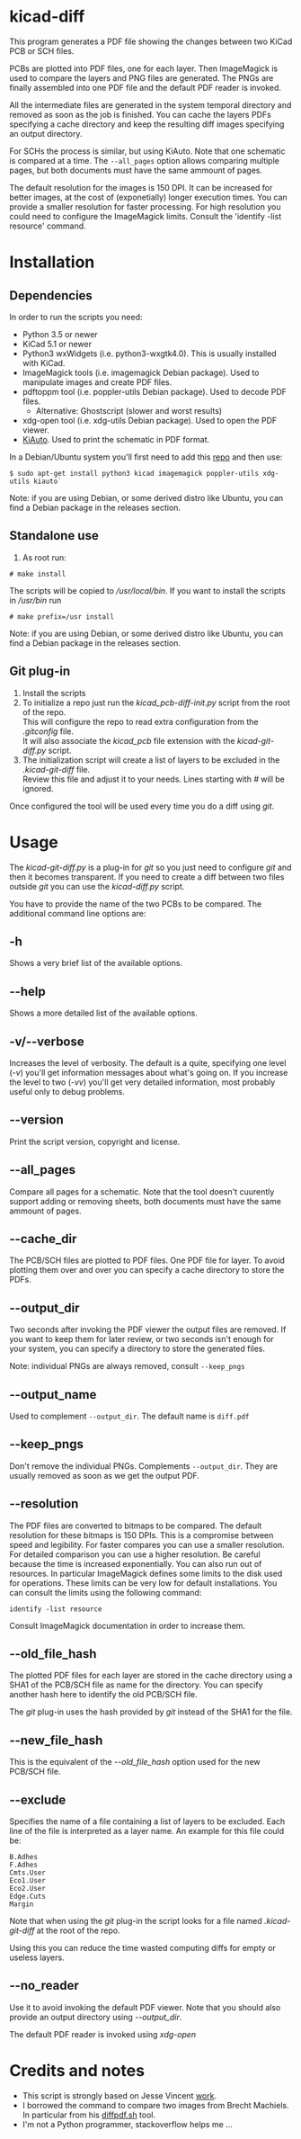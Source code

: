 # kicad-diff

This program generates a PDF file showing the changes between two KiCad PCB or
SCH files.

PCBs are plotted into PDF files, one for each layer. Then ImageMagick is used
to compare the layers and PNG files are generated. The PNGs are finally
assembled into one PDF file and the default PDF reader is invoked.

All the intermediate files are generated in the system temporal directory and
removed as soon as the job is finished. You can cache the layers PDFs
specifying a cache directory and keep the resulting diff images specifying an
output directory.

For SCHs the process is similar, but using KiAuto. Note that one schematic is
compared at a time. The `--all_pages` option allows comparing multiple pages,
but both documents must have the same ammount of pages.

The default resolution for the images is 150 DPI. It can be increased for
better images, at the cost of (exponetially) longer execution times. You can
provide a smaller resolution for faster processing. For high resolution you
could need to configure the ImageMagick limits. Consult the 'identify -list
resource' command.

# Installation

## Dependencies

In order to run the scripts you need:

- Python 3.5 or newer
- KiCad 5.1 or newer
- Python3 wxWidgets (i.e. python3-wxgtk4.0). This is usually installed with
  KiCad.
- ImageMagick tools (i.e. imagemagick Debian package). Used to manipulate
  images and create PDF files.
- pdftoppm tool (i.e. poppler-utils Debian package). Used to decode PDF files.
  - Alternative: Ghostscript (slower and worst results)
- xdg-open tool (i.e. xdg-utils Debian package). Used to open the PDF viewer.
- [KiAuto](https://github.com/INTI-CMNB/KiAuto/). Used to print the schematic
  in PDF format.

In a Debian/Ubuntu system you'll first need to add this
[repo](https://set-soft.github.io/debian/) and then use:

```shell
$ sudo apt-get install python3 kicad imagemagick poppler-utils xdg-utils kiauto`
```

Note: if you are using Debian, or some derived distro like Ubuntu, you can
find a Debian package in the releases section.

## Standalone use

1. As root run:

```shell
# make install
```

The scripts will be copied to */usr/local/bin*. If you want to install the
scripts in */usr/bin* run

```shell
# make prefix=/usr install
```

Note: if you are using Debian, or some derived distro like Ubuntu, you can
find a Debian package in the releases section.

## Git plug-in

1. Install the scripts
2. To initialize a repo just run the *kicad_pcb-diff-init.py* script from the
   root of the repo.\
   This will configure the repo to read extra configuration
   from the *.gitconfig* file.\
   It will also associate the *kicad_pcb* file
   extension with the *kicad-git-diff.py* script.
3. The initialization script will create a list of layers to be excluded in
   the *.kicad-git-diff* file.\
   Review this file and adjust it to your needs.
   Lines starting with *#* will be ignored.

Once configured the tool will be used every time you do a diff using *git*.

# Usage

The *kicad-git-diff.py* is a plug-in for *git* so you just need to configure
*git* and then it becomes transparent. If you need to create a diff between
two files outside *git* you can use the *kicad-diff.py* script.

You have to provide the name of the two PCBs to be compared. The additional
command line options are:

## -h

Shows a very brief list of the available options.

## --help

Shows a more detailed list of the available options.

## -v/--verbose

Increases the level of verbosity. The default is a quite, specifying one level
(*-v*) you'll get information messages about what's going on. If you increase
the level to two (*-vv*) you'll get very detailed information, most probably
useful only to debug problems.

## --version

Print the script version, copyright and license.

## --all_pages

Compare all pages for a schematic. Note that the tool doesn't cuurently support
adding or removing sheets, both documents must have the same ammount of pages.

## --cache_dir

The PCB/SCH files are plotted to PDF files. One PDF file for layer. To avoid
plotting them over and over you can specify a cache directory to store the
PDFs.

## --output_dir

Two seconds after invoking the PDF viewer the output files are removed. If you
want to keep them for later review, or two seconds isn't enough for your
system, you can specify a directory to store the generated files.

Note: individual PNGs are always removed, consult `--keep_pngs`

## --output_name

Used to complement `--output_dir`. The default name is `diff.pdf`

## --keep_pngs

Don't remove the individual PNGs. Complements `--output_dir`.
They are usually removed as soon as we get the output PDF.

## --resolution

The PDF files are converted to bitmaps to be compared. The default resolution
for these bitmaps is 150 DPIs. This is a compromise between speed and
legibility. For faster compares you can use a smaller resolution. For detailed
comparison you can use a higher resolution. Be careful because the time is
increased exponentially. You can also run out of resources. In particular
ImageMagick defines some limits to the disk used for operations. These limits
can be very low for default installations. You can consult the limits using
the following command:

`identify -list resource`

Consult ImageMagick documentation in order to increase them.

## --old_file_hash

The plotted PDF files for each layer are stored in the cache directory using a
SHA1 of the PCB/SCH file as name for the directory. You can specify another
hash here to identify the old PCB/SCH file.

The *git* plug-in uses the hash provided by *git* instead of the SHA1 for the
file.

## --new_file_hash

This is the equivalent of the *--old_file_hash* option used for the new
PCB/SCH file.

## --exclude

Specifies the name of a file containing a list of layers to be excluded. Each
line of the file is interpreted as a layer name. An example for this file
could be:

```raw
B.Adhes
F.Adhes
Cmts.User
Eco1.User
Eco2.User
Edge.Cuts
Margin
```

Note that when using the *git* plug-in the script looks for a file named
*.kicad-git-diff* at the root of the repo.

Using this you can reduce the time wasted computing diffs for empty or useless
layers.

## --no_reader

Use it to avoid invoking the default PDF viewer. Note that you should also
provide an output directory using *--output_dir*.

The default PDF reader is invoked using *xdg-open*

# Credits and notes

- This script is strongly based on Jesse Vincent
  [work](https://github.com/obra/kicad-tools).
- I borrowed the command to compare two images from Brecht Machiels. In
  particular from his
  [diffpdf.sh](https://gist.github.com/brechtm/891de9f72516c1b2cbc1) tool.
- I'm not a Python programmer, stackoverflow helps me ...
